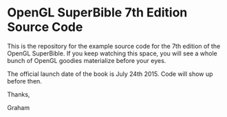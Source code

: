 OpenGL SuperBible 7th Edition Source Code
=========================================

This is the repository for the example source code for the 7th edition of the
OpenGL SuperBible. If you keep watching this space, you will see a whole bunch
of OpenGL goodies materialize before your eyes.

The official launch date of the book is July 24th 2015. Code will show up before
then.


Thanks,

Graham